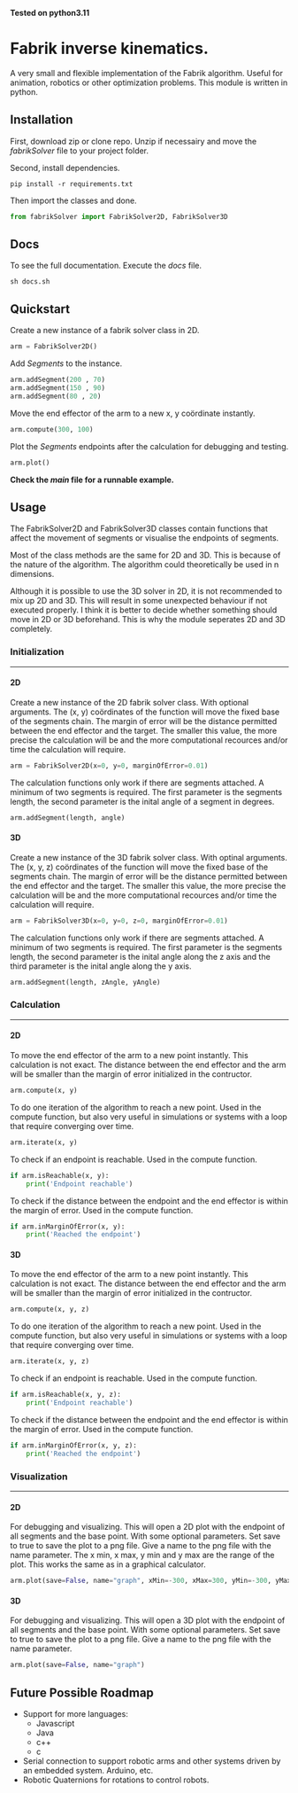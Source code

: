 **Tested on python3.11**

# Fabrik inverse kinematics.

A very small and flexible implementation of the Fabrik algorithm. Useful for animation, robotics or other optimization problems.
This module is written in python. 

## Installation

First, download zip or clone repo. Unzip if necessairy and move the *fabrikSolver* file to your project folder.

Second, install dependencies.
```
pip install -r requirements.txt
```

Then import the classes and done.
```python
from fabrikSolver import FabrikSolver2D, FabrikSolver3D
```

## Docs

To see the full documentation. Execute the *docs* file.

```
sh docs.sh
```

## Quickstart

Create a new instance of a fabrik solver class in 2D.

```python
arm = FabrikSolver2D()
```

Add *Segments* to the instance.

```python
arm.addSegment(200 , 70)
arm.addSegment(150 , 90)
arm.addSegment(80 , 20)
```

Move the end effector of the arm to a new x, y coördinate instantly.

```python
arm.compute(300, 100)
```

Plot the *Segments* endpoints after the calculation for debugging and testing.

```python
arm.plot()
```

__Check the *main* file for a runnable example.__

## Usage

The FabrikSolver2D and FabrikSolver3D classes contain functions that affect the movement of segments or visualise the endpoints of segments.

Most of the class methods are the same for 2D and 3D. This is because of the nature of the algorithm. The algorithm could theoretically be used in n dimensions. 

Although it is possible to use the 3D solver in 2D, it is not recommended to mix up 2D and 3D. This will result in some unexpected behaviour if not executed properly. I think it is better to decide whether something should move in 2D or 3D beforehand. This is why the module seperates 2D and 3D completely. 

### __Initialization__
----

#### 2D

Create a new instance of the 2D fabrik solver class. With optional arguments.
The (x, y) coördinates of the function will move the fixed base of the segments chain.
The margin of error will be the distance permitted between the end effector and the target. The smaller this value, the more precise the calculation will be and the more computational recources and/or time the calculation will require.

```python
arm = FabrikSolver2D(x=0, y=0, marginOfError=0.01)
```

The calculation functions only work if there are segments attached. A minimum of two segments is required. The first parameter is the segments length, the second parameter is the inital angle of a segment in degrees.

```python
arm.addSegment(length, angle)
```

#### 3D

Create a new instance of the 3D fabrik solver class. With optinal arguments.
The (x, y, z) coördinates of the function will move the fixed base of the segments chain.
The margin of error will be the distance permitted between the end effector and the target. The smaller this value, the more precise the calculation will be and the more computational recources and/or time the calculation will require.

```python
arm = FabrikSolver3D(x=0, y=0, z=0, marginOfError=0.01)
```

The calculation functions only work if there are segments attached. A minimum of two segments is required. The first parameter is the segments length, the second parameter is the inital angle along the z axis and the third parameter is the inital angle along the y axis.

```python
arm.addSegment(length, zAngle, yAngle)
```

### __Calculation__
----

#### 2D

To move the end effector of the arm to a new point instantly. This calculation is not exact. The distance between the end effector and the arm will be smaller than the margin of error initialized in the contructor.

```python
arm.compute(x, y)
```

To do one iteration of the algorithm to reach a new point. Used in the compute function, but also very useful in simulations or systems with a loop that require converging over time.

```python
arm.iterate(x, y)
```

To check if an endpoint is reachable. Used in the compute function.

```python
if arm.isReachable(x, y):
    print('Endpoint reachable')
```

To check if the distance between the endpoint and the end effector is within the margin of error. Used in the compute function.

```python
if arm.inMarginOfError(x, y):
    print('Reached the endpoint')
```

#### 3D

To move the end effector of the arm to a new point instantly. This calculation is not exact. The distance between the end effector and the arm will be smaller than the margin of error initialized in the contructor.

```python
arm.compute(x, y, z)
```

To do one iteration of the algorithm to reach a new point. Used in the compute function, but also very useful in simulations or systems with a loop that require converging over time.

```python
arm.iterate(x, y, z)
```

To check if an endpoint is reachable. Used in the compute function.

```python
if arm.isReachable(x, y, z):
    print('Endpoint reachable')
```

To check if the distance between the endpoint and the end effector is within the margin of error. Used in the compute function.

```python
if arm.inMarginOfError(x, y, z):
    print('Reached the endpoint')
```

### __Visualization__
----

#### 2D

For debugging and visualizing. This will open a 2D plot with the endpoint of all segments and the base point.
With some optional parameters. Set save to true to save the plot to a png file. Give a name to the png file with the name parameter. The x min, x max, y min and y max are the range of the plot. This works the same as in a graphical calculator.
```python
arm.plot(save=False, name="graph", xMin=-300, xMax=300, yMin=-300, yMax=300)
```

#### 3D

For debugging and visualizing. This will open a 3D plot with the endpoint of all segments and the base point.
With some optional parameters. Set save to true to save the plot to a png file. Give a name to the png file with the name parameter.
```python
arm.plot(save=False, name="graph")
```

## Future Possible Roadmap

* Support for more languages:
    * Javascript
    * Java
    * c++
    * c
* Serial connection to support robotic arms and other systems driven by an embedded system. Arduino, etc.
* Robotic Quaternions for rotations to control robots.